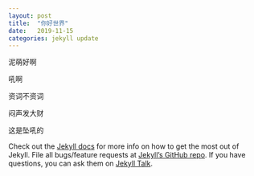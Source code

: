 ```yaml
---
layout: post
title:  "你好世界"
date:   2019-11-15  
categories: jekyll update
---
```


泥萌好啊 

吼啊

资词不资词

闷声发大财

这是坠吼的


Check out the [Jekyll docs][jekyll-docs] for more info on how to get the most out of Jekyll. File all bugs/feature requests at [Jekyll’s GitHub repo][jekyll-gh]. If you have questions, you can ask them on [Jekyll Talk][jekyll-talk].

[jekyll-docs]: https://jekyllrb.com/docs/home
[jekyll-gh]:   https://github.com/jekyll/jekyll
[jekyll-talk]: https://talk.jekyllrb.com/


